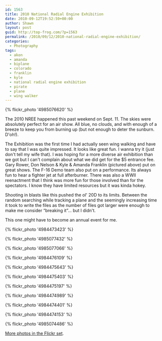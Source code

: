 ```yaml
---
id: 1563
title: 2010 National Radial Engine Exhibition
date: 2010-09-12T19:52:59+00:00
author: Shawn
layout: post
guid: http://top-frog.com/?p=1563
permalink: /2010/09/12/2010-national-radial-engine-exhibition/
categories:
  - Photography
tags:
  - akon
  - amanda
  - biplane
  - colorado
  - franklin
  - kyle
  - national radial engine exhibition
  - pirate
  - plane
  - wing walker
---
```

{% flickr_photo '4985076620' %}

The 2010 NREE happened this past weekend on Sept. 11. The skies were absolutely perfect for an air show. All blue, no clouds, and with enough of a breeze to keep you from burning up (but not enough to deter the sunburn. D'oh!).

The Exhibition was the first time I had actually seen wing walking and have to say that I was quite impressed. It looks like great fun. I wanna try it (just don't tell my wife that). I was hoping for a more diverse air exhibition than we got but I can't complain about what we did get for the $5 entrance fee. Gary Rower, Don Nelson & Kyle & Amanda Franklin (pictured above) put on great shows. The F-16 Demo team also put on a performance. Its always fun to hear a fighter jet at full afterburner. There was also a WWII reenactment that I think was more fun for those involved than for the spectators. I know they have limited resources but it was kinda hokey.

<!--more-->

Shooting in blasts like this pushed the ol' 20D to its limits. Between the random searching while tracking a plane and the seemingly increasing time it took to write the files as the number of files got larger were enough to make me consider &#8220;breaking it&#8221;… but I didn't.

This one might have to become an annual event for me.

{% flickr_photo '4984473423' %}

{% flickr_photo '4985077432' %}

{% flickr_photo '4985077066' %}

{% flickr_photo '4984476109' %}

{% flickr_photo '4984475643' %}

{% flickr_photo '4984475403' %}

{% flickr_photo '4984475197' %}

{% flickr_photo '4984474989' %}

{% flickr_photo '4984474401' %}

{% flickr_photo '4984474153' %}

{% flickr_photo '4985074486' %}
    
<a href="http://www.flickr.com/photos/tehgipster/sets/72157624819003961/with/4984473423/">More photos in the Flickr set</a>.

